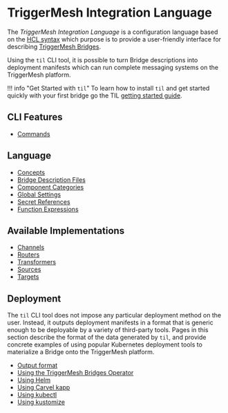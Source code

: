 # TriggerMesh Integration Language

The _TriggerMesh Integration Language_ is a configuration language based on the [HCL syntax](https://github.com/hashicorp/hcl/blob/main/hclsyntax/spec.md) which purpose is to provide a user-friendly interface for describing [TriggerMesh Bridges](https://www.triggermesh.com/integrations).

Using the `til` CLI tool, it is possible to turn Bridge descriptions into deployment manifests which can run complete messaging systems on the TriggerMesh platform.

!!! info "Get Started with `til`"
    To learn how to install `til` and get started quickly with your first bridge go the TIL [getting started guide](../guides/tilgettingstarted.md).


## CLI Features

- [Commands](Commands.md)

## Language

- [Concepts](Concepts.md)
- [Bridge Description Files](Bridge-Description-Files.md)
- [Component Categories](Component-Categories.md)
- [Global Settings](Global-Settings.md)
- [Secret References](Secret-References.md)
- [Function Expressions](Function-Expressions.md)

## Available Implementations

- [Channels](Channels.md)
- [Routers](Routers.md)
- [Transformers](Transformers.md)
- [Sources](Sources.md)
- [Targets](Targets.md)

## Deployment

The `til` CLI tool does not impose any particular deployment method on the user. Instead, it outputs deployment manifests in a format that is generic enough to be deployable by a variety of third-party tools. Pages in this section describe the format of the data generated by `til`, and provide concrete examples of using popular Kubernetes deployment tools to materialize a Bridge onto the TriggerMesh platform.

- [Output format](Output-Format.md)
- [Using the TriggerMesh Bridges Operator](Bridges-Operator.md)
- [Using Helm](Helm.md)
- [Using Carvel kapp](Carvel-kapp.md)
- [Using kubectl](Kubectl.md)
- [Using kustomize](Kustomize.md)
